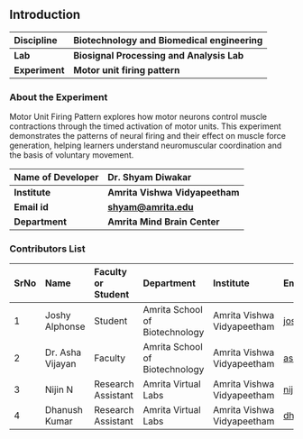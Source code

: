 ## Introduction


<b>Discipline | <b>Biotechnology and Biomedical engineering
:--|:--|
<b> Lab | <b>  Biosignal Processing and Analysis Lab 
<b> Experiment|     <b> Motor unit firing pattern

### About the Experiment 

Motor Unit Firing Pattern explores how motor neurons control muscle contractions through the timed activation of motor units. This experiment demonstrates the patterns of neural firing and their effect on muscle force generation, helping learners understand neuromuscular coordination and the basis of voluntary movement.


<b>Name of Developer | <b> Dr. Shyam Diwakar 
:--|:--|
<b> Institute | <b>  Amrita Vishwa Vidyapeetham
<b> Email id|     <b> shyam@amrita.edu 
<b> Department |  <b> Amrita Mind Brain Center

### Contributors List

SrNo | Name | Faculty or Student | Department| Institute | Email id
:--|:--|:--|:--|:--|:--|
1 | Joshy Alphonse | Student | Amrita School of Biotechnology | Amrita Vishwa Vidyapeetham | joshya@am.amrita.edu
2 | Dr. Asha Vijayan | Faculty | Amrita School of Biotechnology | Amrita Vishwa Vidyapeetham | ashavijayan@am.amrita.edu
3 | Nijin N | Research Assistant | Amrita Virtual Labs | Amrita Vishwa Vidyapeetham | nijinn@am.amrita.edu
4 | Dhanush Kumar | Research Assistant | Amrita Virtual Labs | Amrita Vishwa Vidyapeetham | dhanushkumar@am.amrita.edu
